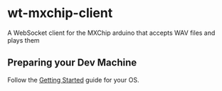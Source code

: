 # wt-mxchip-client
A WebSocket client for the MXChip arduino that accepts WAV files and plays them

## Preparing your Dev Machine

Follow the [Getting Started](https://docs.microsoft.com/en-us/azure/iot-hub/iot-hub-arduino-iot-devkit-az3166-get-started) guide for your OS.


